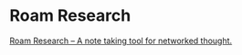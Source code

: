 # Roam Research


[Roam Research – A note taking tool for networked thought.](https://roamresearch.com/)







